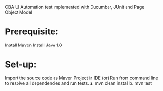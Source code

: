 CBA UI Automation test implemented with Cucumber, JUnit and Page Object Model

# Prerequisite:
Install Maven
Install Java 1.8
# Set-up:
Import the source code as Maven Project in IDE (or)
Run from command line to resolve all dependencies and run tests. a. mvn clean install b. mvn test
